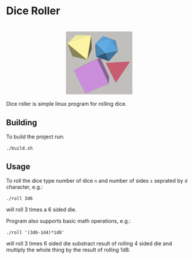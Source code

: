 # Dice Roller
#
<p align="center" style="padding: none; margin:none;">
    <img src="./dice_roller.png" height="170">
</p>

Dice roller is simple linux program for rolling dice.

## Building
To build the project run:
```
./build.sh
```
## Usage
To roll the dice type number of dice `n` and number of sides `s` seprated by `d` character, e.g.:
```
./roll 3d6 
```
will roll 3 times a 6 sided die.

Program also supports basic math operations, e.g.: 
```
./roll '(3d6-1d4)*1d8'
```
will roll 3 times 6 sided die substract result of rolling 4 sided die and multiply the whole thing by the result of rolling 1d8.


